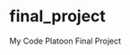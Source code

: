 # final_project
My Code Platoon Final Project
<!-- Requirements -->
<!-- 1. Be able to login, logout, register
2. CRUD atleast 2 database 
3. Use 2 3rd party APIs

Niceties
1. Link user to data -->


